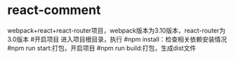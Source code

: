 # react-comment
webpack+react+react-router项目，webpack版本为3.10版本，react-router为3.0版本
#开启项目
进入项目根目录，执行
#npm install：检查相关依赖安装情况
#npm run start:打包，开启项目
#npm run build:打包，生成dist文件
